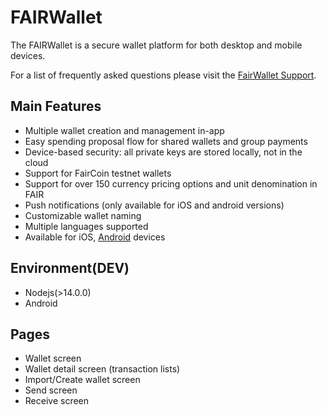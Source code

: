 # FAIRWallet

The FAIRWallet is a secure wallet platform for both desktop and mobile devices.

For a list of frequently asked questions please visit the [FairWallet Support](https://support.fairco.in/).

## Main Features

- Multiple wallet creation and management in-app
- Easy spending proposal flow for shared wallets and group payments
- Device-based security: all private keys are stored locally, not in the cloud
- Support for FairCoin testnet wallets
- Support for over 150 currency pricing options and unit denomination in FAIR
- Push notifications (only available for iOS and android versions)
- Customizable wallet naming
- Multiple languages supported
- Available for iOS, [Android](https://play.google.com/store/apps/details?id=in.fairco.wallet) devices

## Environment(DEV)

- Nodejs(>14.0.0)
- Android

## Pages

- Wallet screen
- Wallet detail screen (transaction lists)
- Import/Create wallet screen
- Send screen
- Receive screen
